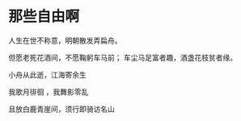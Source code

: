 # 那些自由啊

人生在世不称意，明朝散发弄扁舟。

但愿老死花酒间，不愿鞠躬车马前； 车尘马足富者趣，酒盏花枝贫者缘。


小舟从此逝，江海寄余生


我歌月徘徊 ，我舞影零乱


且放白鹿青崖间，须行即骑访名山






